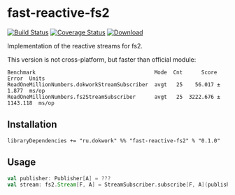 # fast-reactive-fs2
[![Build Status](https://travis-ci.com/dokwork/fasti.svg?branch=master)](https://travis-ci.com/dokwork/fasti)
[![Coverage Status](https://coveralls.io/repos/github/dokwork/fast-reactive-fs2/badge.svg?branch=master)](https://coveralls.io/github/dokwork/fast-reactive-fs2?branch=master)
[![Download](https://api.bintray.com/packages/dokwork/maven/fast-reactive-fs2/images/download.svg) ](https://bintray.com/dokwork/maven/fast-reactive-fs2/_latestVersion)

Implementation of the reactive streams for fs2. 

This version is not cross-platform, but faster than official module:
```
Benchmark                                      Mode  Cnt      Score      Error  Units
ReadOneMillionNumbers.dokworkStreamSubscriber  avgt   25    56.017 ±    1.877  ms/op
ReadOneMillionNumbers.fs2StreamSubscriber      avgt   25  3222.676 ± 1143.118  ms/op
```

## Installation
`libraryDependencies += "ru.dokwork" %% "fast-reactive-fs2" % "0.1.0"`

## Usage
```scala
val publisher: Publisher[A] = ???
val stream: fs2.Stream[F, A] = StreamSubscriber.subscribe[F, A](publisher)
```
